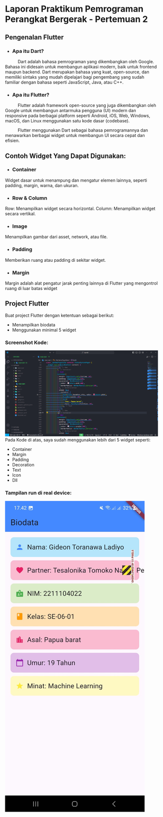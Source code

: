 # Laporan Praktikum Pemrograman Perangkat Bergerak - Pertemuan 2

## Pengenalan Flutter
- ### Apa itu Dart?

&emsp;&emsp;&emsp;Dart adalah bahasa pemrograman yang dikembangkan oleh Google. Bahasa ini didesain untuk membangun aplikasi modern, baik untuk frontend maupun backend. Dart merupakan bahasa yang kuat, open-source, dan memiliki sintaks yang mudah dipelajari bagi pengembang yang sudah familiar dengan bahasa seperti JavaScript, Java, atau C++.

- ### Apa itu Flutter?

&emsp;&emsp;&emsp;Flutter adalah framework open-source yang juga dikembangkan oleh Google untuk membangun antarmuka pengguna (UI) modern dan responsive pada berbagai platform seperti Android, iOS, Web, Windows, macOS, dan Linux menggunakan satu kode dasar (codebase).

&emsp;&emsp;&emsp;Flutter menggunakan Dart sebagai bahasa pemrogramannya dan menawarkan berbagai widget untuk membangun UI secara cepat dan efisien.

## Contoh Widget Yang Dapat Digunakan:
- ### Container

Widget dasar untuk menampung dan mengatur elemen lainnya, seperti padding, margin, warna, dan ukuran.

- ### Row & Column

Row: Menampilkan widget secara horizontal.
Column: Menampilkan widget secara vertikal.

- ### Image

Menampilkan gambar dari asset, network, atau file.

- ### Padding

Memberikan ruang atau padding di sekitar widget.

- ### Margin

Margin adalah alat pengatur jarak penting lainnya di Flutter yang mengontrol ruang di luar batas widget

## Project Flutter
Buat project Flutter dengan ketentuan sebagai berikut:
- Menampilkan biodata
- Menggunakan minimal 5 widget

### Screenshot Kode:
![Screenshot Code](/02_Pengenalan_Flutter/image/ss_code.png)
Pada Kode di atas, saya sudah menggunakan lebih dari 5 widget seperti:
- Container
- Margin
- Padding
- Decoration
- Text
- Icon
- Dll

### Tampilan run di real device:
![Screenshot Run](/02_Pengenalan_Flutter/image/ss_run.jpg)